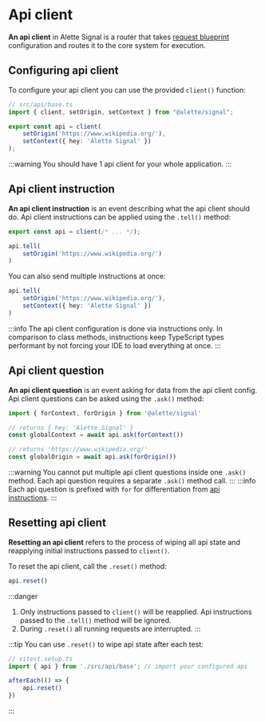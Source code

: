 # Api client
**An api client** in Alette Signal is a router that takes
[request blueprint](configuring-requests/#configuring-requests) 
configuration and routes it to the core system for execution.

## Configuring api client
To configure your api client you can use the provided `client()` function:
```ts
// src/api/base.ts
import { client, setOrigin, setContext } from "@alette/signal";

export const api = client(
    setOrigin('https://www.wikipedia.org/'),
    setContext({ hey: 'Alette Signal' })
);
```
:::warning
You should have 1 api client for your whole application.
:::

## Api client instruction
**An api client instruction** is an event describing what the api client should do.
Api client instructions can be applied using the `.tell()` method:
```ts
export const api = client(/* ... */);

api.tell(
    setOrigin('https://www.wikipedia.org/')
)
```

You can also send multiple instructions at once:
```ts
api.tell(
    setOrigin('https://www.wikipedia.org/'),
    setContext({ hey: 'Alette Signal' })
)
```
:::info 
The api client configuration is done via instructions only. In comparison to class methods,
instructions keep TypeScript types performant by not forcing your IDE to load everything at once. 
:::

## Api client question
**An api client question** is an event asking for data from the api client config.
Api client questions can be asked using the `.ask()` method:
```ts
import { forContext, forOrigin } from '@alette/signal'

// returns { hey: 'Alette Signal' }
const globalContext = await api.ask(forContext())

// returns 'https://www.wikipedia.org/'
const globalOrigin = await api.ask(forOrigin())
```
:::warning
You cannot put multiple api client questions inside one `.ask()` method. 
Each api question requires a separate `.ask()` method call. 
:::
:::info
Each api question is prefixed with `for` for differentiation from [api instructions](#api-client-instruction).
:::

## Resetting api client
**Resetting an api client** refers to the process of wiping all api state
and reapplying initial instructions passed to `client()`.

To reset the api client, call the `.reset()` method:
```ts
api.reset()
```

:::danger 
1. Only instructions passed to `client()` will be reapplied.
Api instructions passed to the `.tell()` method will be ignored.
2. During `.reset()` all running requests are interrupted.
:::

:::tip
You can use `.reset()` to wipe api state after each test:
```ts
// vitest.setup.ts
import { api } from './src/api/base'; // import your configured api

afterEach(() => {
    api.reset()
})
```
:::